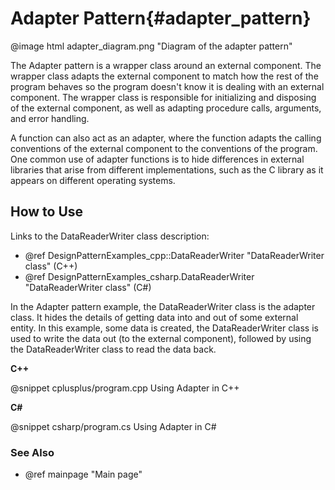 # Adapter Pattern{#adapter_pattern}

@image html adapter_diagram.png "Diagram of the adapter pattern"

The Adapter pattern is a wrapper class around an external component.
The wrapper class adapts the external component to match how the rest of
the program behaves so the program doesn't know it is dealing with an
external component.  The wrapper class is responsible for initializing
and disposing of the external component, as well as adapting procedure
calls, arguments, and error handling.

A function can also act as an adapter, where the function adapts the
calling conventions of the external component to the conventions of the
program.  One common use of adapter functions is to hide differences in
external libraries that arise from different implementations, such as
the C library as it appears on different operating systems.

## How to Use

Links to the DataReaderWriter class description:
- @ref DesignPatternExamples_cpp::DataReaderWriter "DataReaderWriter class" (C++)
- @ref DesignPatternExamples_csharp.DataReaderWriter "DataReaderWriter class" (C#)

In the Adapter pattern example, the DataReaderWriter class is the adapter
class.  It hides the details of getting data into and out of some external
entity.  In this example, some data is created, the DataReaderWriter class is
used to write the data out (to the external component), followed by using the
DataReaderWriter class to read the data back.

__C++__

@snippet cplusplus/program.cpp Using Adapter in C++

__C#__

@snippet csharp/program.cs Using Adapter in C#


### See Also
- @ref mainpage "Main page"
